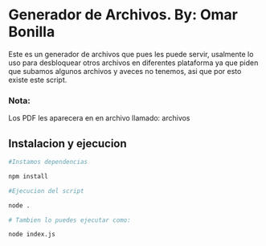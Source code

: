 # Generador de Archivos. By: Omar Bonilla
Este es un generador de archivos que pues les puede servir, usalmente lo uso para desbloquear otros archivos en diferentes plataforma
ya que piden que subamos algunos archivos y aveces no tenemos, asi que por esto existe este script.

### Nota:
Los PDF les aparecera en en archivo llamado: archivos

## Instalacion y ejecucion
 ```bash
#Instamos dependencias

npm install

#Ejecucion del script

node .

# Tambien lo puedes ejecutar como:

node index.js
